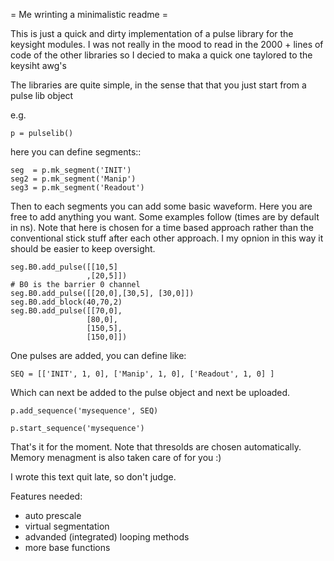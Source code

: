 = Me wrinting a minimalistic readme =

This is just a quick and dirty implementation of a pulse library for the keysight modules. 
I was not really in the mood to read in the 2000 + lines of code of the other libraries so I decied to maka a quick one taylored to the keysiht awg's

The libraries are quite simple, in the sense that that you just start from a pulse lib object 

e.g.

	p = pulselib()

here you can define segments:: 

	seg  = p.mk_segment('INIT')
	seg2 = p.mk_segment('Manip')
	seg3 = p.mk_segment('Readout')

Then to each segments you can add some basic waveform. Here you are free to add anything you want. 
Some examples follow (times are by default in ns).
Note that here is chosen for a time based approach rather than the conventional stick stuff after each other approach. I my opnion in this way it should be easier to keep oversight.

	seg.B0.add_pulse([[10,5]
					 ,[20,5]])
	# B0 is the barrier 0 channel
	seg.B0.add_pulse([[20,0],[30,5], [30,0]])
	seg.B0.add_block(40,70,2)
	seg.B0.add_pulse([[70,0],
					 [80,0],
					 [150,5],
					 [150,0]])

One pulses are added, you can define like:

	SEQ = [['INIT', 1, 0], ['Manip', 1, 0], ['Readout', 1, 0] ]


Which can next be added to the pulse object and next be uploaded.

	p.add_sequence('mysequence', SEQ)

	p.start_sequence('mysequence')

That's it for the moment.
Note that thresolds are chosen automatically. Memory menagment is also taken care of for you  :)

I wrote this text quit late, so don't judge.

Features needed: 
* auto prescale
* virtual segmentation
* advanded (integrated) looping methods
* more base functions